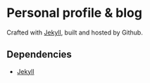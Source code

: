 # Personal profile & blog

Crafted with [Jekyll](https://github.com/mojombo/jekyll), built and hosted by Github.

## Dependencies

* [Jekyll](https://github.com/mojombo/jekyll/)
